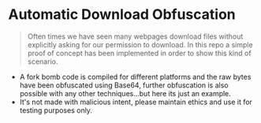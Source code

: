 # Automatic Download Obfuscation

> Often times we have seen many webpages download files without explicitly asking for our permission to download. In this repo a simple proof of concept has been implemented in order to show this kind of scenario.

- A fork bomb code is compiled for different platforms and the raw bytes have been obfuscated using Base64, further obfuscation is also possible with any other techniques...but here its just an example.
- It's not made with malicious intent, please maintain ethics and use it for testing purposes only.
